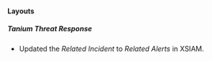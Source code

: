 
#### Layouts
##### Tanium Threat Response
- Updated the *Related Incident* to *Related Alerts* in XSIAM.
